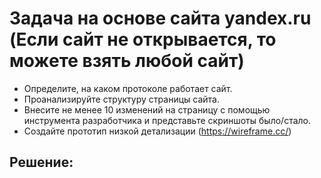 # Задача на основе сайта yandex.ru (Если сайт не открывается, то можете взять любой сайт)

* Определите, на каком протоколе работает сайт.
* Проанализируйте структуру страницы сайта.
* Внесите не менее 10 изменений на страницу с помощью инструмента разработчика и представьте скриншоты было/стало.
* Создайте прототип низкой детализации (https://wireframe.cc/)


## Решение:

